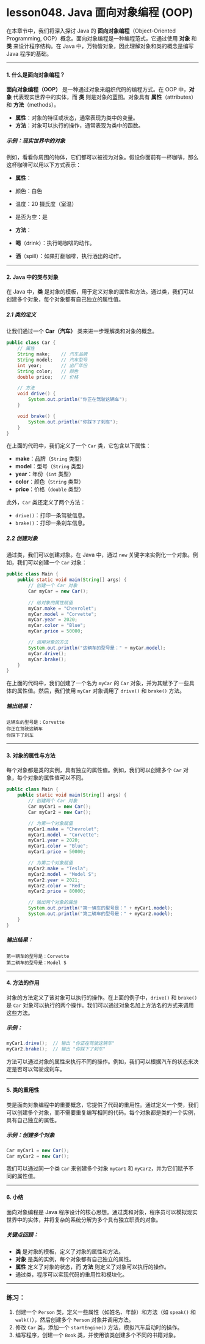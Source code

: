 # lesson048. Java 面向对象编程 (OOP)

在本章节中，我们将深入探讨 Java 的 **面向对象编程**（Object-Oriented Programming, OOP）概念。面向对象编程是一种编程范式，它通过使用 **对象** 和 **类** 来设计程序结构。在 Java 中，万物皆对象，因此理解对象和类的概念是编写 Java 程序的基础。

------

#### 1. 什么是面向对象编程？

**面向对象编程（OOP）** 是一种通过对象来组织代码的编程方式。在 OOP 中，**对象** 代表现实世界中的实体，而 **类** 则是对象的蓝图。对象具有 **属性**（attributes）和 **方法**（methods）。

- **属性**：对象的特征或状态，通常表现为类中的变量。
- **方法**：对象可以执行的操作，通常表现为类中的函数。

##### 示例：现实世界中的对象

例如，看看你周围的物体，它们都可以被视为对象。假设你面前有一杯咖啡，那么这杯咖啡可以用以下方式表示：

- **属性**：

- 颜色：白色
- 温度：20 摄氏度（室温）
- 是否为空：是

- **方法**：

- **喝**（drink）：执行喝咖啡的动作。
- **洒**（spill）：如果打翻咖啡，执行洒出的动作。

------

#### 2. Java 中的类与对象

在 Java 中，**类** 是对象的模板，用于定义对象的属性和方法。通过类，我们可以创建多个对象，每个对象都有自己独立的属性值。

##### 2.1 类的定义

让我们通过一个 **Car（汽车）** 类来进一步理解类和对象的概念。

```java
public class Car {
    // 属性
    String make;    // 汽车品牌
    String model;   // 汽车型号
    int year;       // 出厂年份
    String color;   // 颜色
    double price;   // 价格

    // 方法
    void drive() {
        System.out.println("你正在驾驶这辆车");
    }

    void brake() {
        System.out.println("你踩下了刹车");
    }
}
```

在上面的代码中，我们定义了一个 `Car` 类，它包含以下属性：

- **make**：品牌（`String` 类型）
- **model**：型号（`String` 类型）
- **year**：年份（`int` 类型）
- **color**：颜色（`String` 类型）
- **price**：价格（`double` 类型）

此外，`Car` 类还定义了两个方法：

- `drive()`：打印一条驾驶信息。
- `brake()`：打印一条刹车信息。

##### 2.2 创建对象

通过类，我们可以创建对象。在 Java 中，通过 `new` 关键字来实例化一个对象。例如，我们可以创建一个 `Car` 对象：

```java
public class Main {
    public static void main(String[] args) {
        // 创建一个 Car 对象
        Car myCar = new Car();
        
        // 给对象的属性赋值
        myCar.make = "Chevrolet";
        myCar.model = "Corvette";
        myCar.year = 2020;
        myCar.color = "Blue";
        myCar.price = 50000;

        // 调用对象的方法
        System.out.println("这辆车的型号是：" + myCar.model);
        myCar.drive();
        myCar.brake();
    }
}
```

在上面的代码中，我们创建了一个名为 `myCar` 的 `Car` 对象，并为其赋予了一些具体的属性值。然后，我们使用 `myCar` 对象调用了 `drive()` 和 `brake()` 方法。

##### 输出结果：

```plain
这辆车的型号是：Corvette
你正在驾驶这辆车
你踩下了刹车
```

------

#### 3. 对象的属性与方法

每个对象都是类的实例，具有独立的属性值。例如，我们可以创建多个 `Car` 对象，每个对象的属性值可以不同。

```java
public class Main {
    public static void main(String[] args) {
        // 创建两个 Car 对象
        Car myCar1 = new Car();
        Car myCar2 = new Car();

        // 为第一个对象赋值
        myCar1.make = "Chevrolet";
        myCar1.model = "Corvette";
        myCar1.year = 2020;
        myCar1.color = "Blue";
        myCar1.price = 50000;

        // 为第二个对象赋值
        myCar2.make = "Tesla";
        myCar2.model = "Model S";
        myCar2.year = 2021;
        myCar2.color = "Red";
        myCar2.price = 80000;

        // 输出两个对象的属性
        System.out.println("第一辆车的型号是：" + myCar1.model);
        System.out.println("第二辆车的型号是：" + myCar2.model);
    }
}
```

##### 输出结果：

```plain
第一辆车的型号是：Corvette
第二辆车的型号是：Model S
```

------

#### 4. 方法的作用

对象的方法定义了该对象可以执行的操作。在上面的例子中，`drive()` 和 `brake()` 是 `Car` 对象可以执行的两个操作。我们可以通过对象名加上方法名的方式来调用这些方法。

##### 示例：

```java
myCar1.drive();  // 输出 "你正在驾驶这辆车"
myCar2.brake();  // 输出 "你踩下了刹车"
```

方法可以通过对象的属性来执行不同的操作。例如，我们可以根据汽车的状态来决定是否可以驾驶或刹车。

------

#### 5. 类的重用性

类是面向对象编程中的重要概念，它提供了代码的重用性。通过定义一个类，我们可以创建多个对象，而不需要重复编写相同的代码。每个对象都是类的一个实例，具有自己独立的属性。

##### 示例：创建多个对象

```java
Car myCar1 = new Car();
Car myCar2 = new Car();
```

我们可以通过同一个类 `Car` 来创建多个对象 `myCar1` 和 `myCar2`，并为它们赋予不同的属性值。

------

#### 6. 小结

面向对象编程是 Java 程序设计的核心思想。通过类和对象，程序员可以模拟现实世界中的实体，并将复杂的系统分解为多个具有独立职责的对象。

##### 关键点回顾：

- **类** 是对象的模板，定义了对象的属性和方法。
- **对象** 是类的实例，每个对象都有自己独立的属性。
- **属性** 定义了对象的状态，而 **方法** 则定义了对象可以执行的操作。
- 通过类，程序可以实现代码的重用性和模块化。

------

### 练习：

1. 创建一个 `Person` 类，定义一些属性（如姓名、年龄）和方法（如 `speak()` 和 `walk()`），然后创建多个 `Person` 对象并调用方法。
2. 修改 `Car` 类，添加一个 `startEngine()` 方法，模拟汽车启动时的操作。
3. 编写程序，创建一个 `Book` 类，并使用该类创建多个不同的书籍对象。